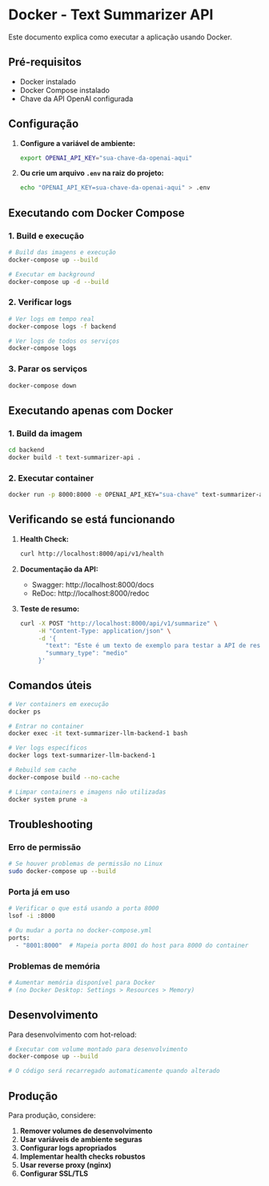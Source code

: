 # Docker - Text Summarizer API

Este documento explica como executar a aplicação usando Docker.

## Pré-requisitos

- Docker instalado
- Docker Compose instalado
- Chave da API OpenAI configurada

## Configuração

1. **Configure a variável de ambiente:**

   ```bash
   export OPENAI_API_KEY="sua-chave-da-openai-aqui"
   ```

2. **Ou crie um arquivo `.env` na raiz do projeto:**
   ```bash
   echo "OPENAI_API_KEY=sua-chave-da-openai-aqui" > .env
   ```

## Executando com Docker Compose

### 1. Build e execução

```bash
# Build das imagens e execução
docker-compose up --build

# Executar em background
docker-compose up -d --build
```

### 2. Verificar logs

```bash
# Ver logs em tempo real
docker-compose logs -f backend

# Ver logs de todos os serviços
docker-compose logs
```

### 3. Parar os serviços

```bash
docker-compose down
```

## Executando apenas com Docker

### 1. Build da imagem

```bash
cd backend
docker build -t text-summarizer-api .
```

### 2. Executar container

```bash
docker run -p 8000:8000 -e OPENAI_API_KEY="sua-chave" text-summarizer-api
```

## Verificando se está funcionando

1. **Health Check:**

   ```bash
   curl http://localhost:8000/api/v1/health
   ```

2. **Documentação da API:**

   - Swagger: http://localhost:8000/docs
   - ReDoc: http://localhost:8000/redoc

3. **Teste de resumo:**
   ```bash
   curl -X POST "http://localhost:8000/api/v1/summarize" \
        -H "Content-Type: application/json" \
        -d '{
          "text": "Este é um texto de exemplo para testar a API de resumo. Ele deve ter pelo menos 10 caracteres para ser válido.",
          "summary_type": "medio"
        }'
   ```

## Comandos úteis

```bash
# Ver containers em execução
docker ps

# Entrar no container
docker exec -it text-summarizer-llm-backend-1 bash

# Ver logs específicos
docker logs text-summarizer-llm-backend-1

# Rebuild sem cache
docker-compose build --no-cache

# Limpar containers e imagens não utilizadas
docker system prune -a
```

## Troubleshooting

### Erro de permissão

```bash
# Se houver problemas de permissão no Linux
sudo docker-compose up --build
```

### Porta já em uso

```bash
# Verificar o que está usando a porta 8000
lsof -i :8000

# Ou mudar a porta no docker-compose.yml
ports:
  - "8001:8000"  # Mapeia porta 8001 do host para 8000 do container
```

### Problemas de memória

```bash
# Aumentar memória disponível para Docker
# (no Docker Desktop: Settings > Resources > Memory)
```

## Desenvolvimento

Para desenvolvimento com hot-reload:

```bash
# Executar com volume montado para desenvolvimento
docker-compose up --build

# O código será recarregado automaticamente quando alterado
```

## Produção

Para produção, considere:

1. **Remover volumes de desenvolvimento**
2. **Usar variáveis de ambiente seguras**
3. **Configurar logs apropriados**
4. **Implementar health checks robustos**
5. **Usar reverse proxy (nginx)**
6. **Configurar SSL/TLS**
